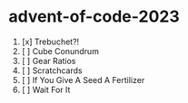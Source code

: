 # advent-of-code-2023

1. [x] Trebuchet?!
2. [ ] Cube Conundrum
3. [ ] Gear Ratios
4. [ ] Scratchcards
5. [ ] If You Give A Seed A Fertilizer
6. [ ] Wait For It

